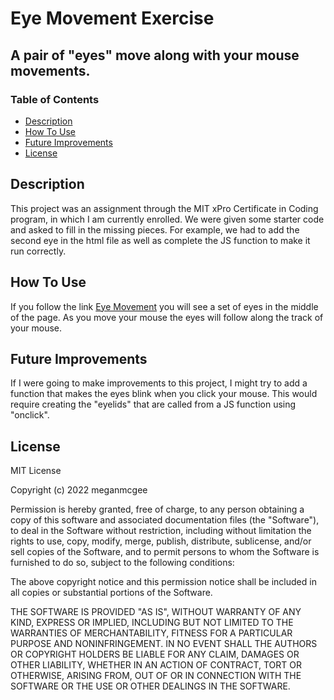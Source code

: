 # Eye Movement Exercise
A pair of "eyes" move along with your mouse movements.
---
### Table of Contents
- [Description](#Description)
- [How To Use](#HowToUse)
- [Future Improvements](#FutureImprovements)
- [License](#License)



## Description

This project was an assignment through the MIT xPro Certificate in Coding program, in which I am currently enrolled. We were given some starter code and asked to fill in the missing pieces. For example, we had to add the second eye in the html file as well as complete the JS function to make it run correctly.

## How To Use

If you follow the link [Eye Movement](http://meganmcgee.github.io/EyeExercise/) you will see a set of eyes in the middle of the page. As you move your mouse the eyes will follow along the track of your mouse.

## Future Improvements

If I were going to make improvements to this project, I might try to add a function that makes the eyes blink when you click your mouse. This would require creating the "eyelids" that are called from a JS function using "onclick". 

## License
MIT License

Copyright (c) 2022 meganmcgee

Permission is hereby granted, free of charge, to any person obtaining a copy
of this software and associated documentation files (the "Software"), to deal
in the Software without restriction, including without limitation the rights
to use, copy, modify, merge, publish, distribute, sublicense, and/or sell
copies of the Software, and to permit persons to whom the Software is
furnished to do so, subject to the following conditions:

The above copyright notice and this permission notice shall be included in all
copies or substantial portions of the Software.

THE SOFTWARE IS PROVIDED "AS IS", WITHOUT WARRANTY OF ANY KIND, EXPRESS OR
IMPLIED, INCLUDING BUT NOT LIMITED TO THE WARRANTIES OF MERCHANTABILITY,
FITNESS FOR A PARTICULAR PURPOSE AND NONINFRINGEMENT. IN NO EVENT SHALL THE
AUTHORS OR COPYRIGHT HOLDERS BE LIABLE FOR ANY CLAIM, DAMAGES OR OTHER
LIABILITY, WHETHER IN AN ACTION OF CONTRACT, TORT OR OTHERWISE, ARISING FROM,
OUT OF OR IN CONNECTION WITH THE SOFTWARE OR THE USE OR OTHER DEALINGS IN THE
SOFTWARE.
